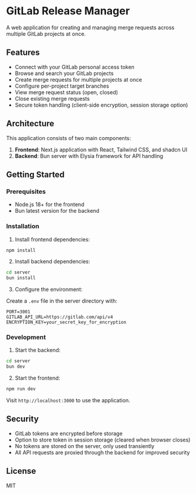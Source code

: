 # GitLab Release Manager

A web application for creating and managing merge requests across multiple GitLab projects at once.

## Features

- Connect with your GitLab personal access token
- Browse and search your GitLab projects
- Create merge requests for multiple projects at once
- Configure per-project target branches
- View merge request status (open, closed)
- Close existing merge requests
- Secure token handling (client-side encryption, session storage option)

## Architecture

This application consists of two main components:

1. **Frontend**: Next.js application with React, Tailwind CSS, and shadcn UI
2. **Backend**: Bun server with Elysia framework for API handling

## Getting Started

### Prerequisites

- Node.js 18+ for the frontend
- Bun latest version for the backend

### Installation

1. Install frontend dependencies:

```bash
npm install
```

2. Install backend dependencies:

```bash
cd server
bun install
```

3. Configure the environment:

Create a `.env` file in the server directory with:

```
PORT=3001
GITLAB_API_URL=https://gitlab.com/api/v4
ENCRYPTION_KEY=your_secret_key_for_encryption
```

### Development

1. Start the backend:

```bash
cd server
bun dev
```

2. Start the frontend:

```bash
npm run dev
```

Visit `http://localhost:3000` to use the application.

## Security

- GitLab tokens are encrypted before storage
- Option to store token in session storage (cleared when browser closes)
- No tokens are stored on the server, only used transiently
- All API requests are proxied through the backend for improved security

## License

MIT